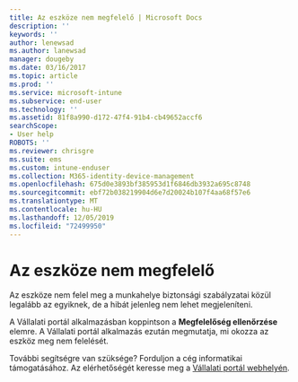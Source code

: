 ```yaml
---
title: Az eszköze nem megfelelő | Microsoft Docs
description: ''
keywords: ''
author: lenewsad
ms.author: lanewsad
manager: dougeby
ms.date: 03/16/2017
ms.topic: article
ms.prod: ''
ms.service: microsoft-intune
ms.subservice: end-user
ms.technology: ''
ms.assetid: 81f8a990-d172-47f4-91b4-cb49652accf6
searchScope:
- User help
ROBOTS: ''
ms.reviewer: chrisgre
ms.suite: ems
ms.custom: intune-enduser
ms.collection: M365-identity-device-management
ms.openlocfilehash: 675d0e3893bf385953d1f6846db3932a695c8748
ms.sourcegitcommit: ebf72b038219904d6e7d20024b107f4aa68f57e6
ms.translationtype: MT
ms.contentlocale: hu-HU
ms.lasthandoff: 12/05/2019
ms.locfileid: "72499950"
---
```

# <a name="your-device-is-noncompliant"></a>Az eszköze nem megfelelő

Az eszköze nem felel meg a munkahelye biztonsági szabályzatai közül legalább az egyiknek, de a hibát jelenleg nem lehet megjeleníteni.  

A Vállalati portál alkalmazásban koppintson a **Megfelelőség ellenőrzése** elemre. A Vállalati portál alkalmazás ezután megmutatja, mi okozza az eszköz meg nem felelését.

További segítségre van szüksége? Forduljon a cég informatikai támogatásához. Az elérhetőségét keresse meg a [Vállalati portál webhelyén](https://go.microsoft.com/fwlink/?linkid=2010980).
